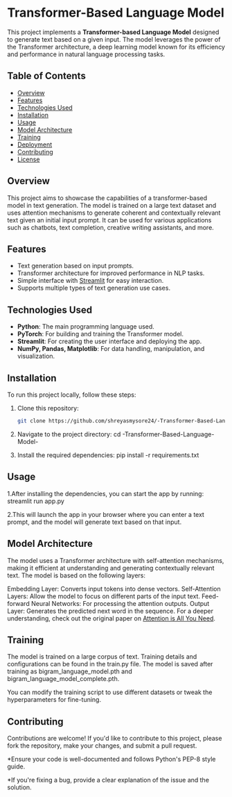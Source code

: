 # Transformer-Based Language Model

This project implements a **Transformer-based Language Model** designed to generate text based on a given input. The model leverages the power of the Transformer architecture, a deep learning model known for its efficiency and performance in natural language processing tasks.

## Table of Contents

- [Overview](#overview)
- [Features](#features)
- [Technologies Used](#technologies-used)
- [Installation](#installation)
- [Usage](#usage)
- [Model Architecture](#model-architecture)
- [Training](#training)
- [Deployment](#deployment)
- [Contributing](#contributing)
- [License](#license)

## Overview

This project aims to showcase the capabilities of a transformer-based model in text generation. The model is trained on a large text dataset and uses attention mechanisms to generate coherent and contextually relevant text given an initial input prompt. It can be used for various applications such as chatbots, text completion, creative writing assistants, and more.

## Features

- Text generation based on input prompts.
- Transformer architecture for improved performance in NLP tasks.
- Simple interface with [Streamlit](https://streamlit.io/) for easy interaction.
- Supports multiple types of text generation use cases.

## Technologies Used

- **Python**: The main programming language used.
- **PyTorch**: For building and training the Transformer model.
- **Streamlit**: For creating the user interface and deploying the app.
- **NumPy, Pandas, Matplotlib**: For data handling, manipulation, and visualization.

## Installation

To run this project locally, follow these steps:

1. Clone this repository:
   ```bash
   git clone https://github.com/shreyasmysore24/-Transformer-Based-Language-Model-.git

2. Navigate to the project directory:
   cd -Transformer-Based-Language-Model-

3. Install the required dependencies:
    pip install -r requirements.txt

## Usage

1.After installing the dependencies, you can start the app by running:
    streamlit run app.py
    
2.This will launch the app in your browser where you can enter a text prompt, and the model will generate text based on that input.

## Model Architecture

The model uses a Transformer architecture with self-attention mechanisms, making it efficient at understanding and generating contextually relevant text. The model is based on the following layers:

Embedding Layer: Converts input tokens into dense vectors.
Self-Attention Layers: Allow the model to focus on different parts of the input text.
Feed-forward Neural Networks: For processing the attention outputs.
Output Layer: Generates the predicted next word in the sequence.
For a deeper understanding, check out the original paper on [Attention is All You Need](https://arxiv.org/pdf/1706.03762).

## Training

The model is trained on a large corpus of text. Training details and configurations can be found in the train.py file. The model is saved after training as bigram_language_model.pth and bigram_language_model_complete.pth.

You can modify the training script to use different datasets or tweak the hyperparameters for fine-tuning.

## Contributing

Contributions are welcome! If you'd like to contribute to this project, please fork the repository, make your changes, and submit a pull request.

*Ensure your code is well-documented and follows Python's PEP-8 style guide.

*If you're fixing a bug, provide a clear explanation of the issue and the solution.
